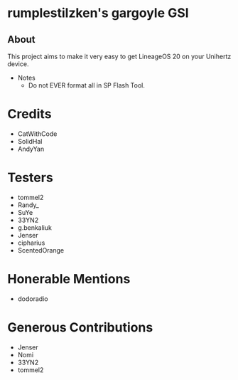 # rumplestilzken's gargoyle GSI

## About
This project aims to make it very easy to get LineageOS 20 on your Unihertz device.

* Notes
  * Do not EVER format all in SP Flash Tool.
    
# Credits

* CatWithCode
* SolidHal
* AndyYan

# Testers

* tommel2
* Randy_
* SuYe
* 33YN2
* g.benkaliuk
* Jenser
* cipharius
* ScentedOrange

# Honerable Mentions

* dodoradio

# Generous Contributions

* Jenser
* Nomi
* 33YN2
* tommel2
  
